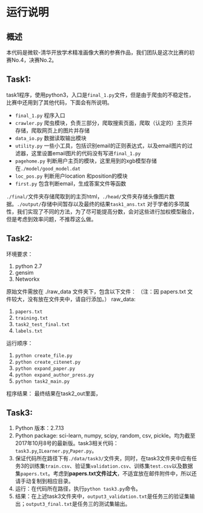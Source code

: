 # 运行说明  
## 概述
本代码是微软-清华开放学术精准画像大赛的参赛作品，我们团队是这次比赛的初赛No.4，决赛No.2。  
## Task1:  
task1程序，使用python3，入口是`final_1.py`文件，但是由于爬虫的不稳定性，比赛中还用到了其他代码，下面会有所说明。  
+ `final_1.py` 程序入口  
+ `crawler.py` 爬虫模块，负责三部分，爬取搜索页面，爬取（认定的）主页并存储，爬取网页上的图片并存储  
+ `data_io.py` 数据读取输出模块  
+ `utility.py` 一些小工具，包括识别email的正则表达式，以及email图片的过滤器，这里设置email图片的代码没有写进`final_1.py`
+ `pagehome.py` 判断用户主页的模块，这里用到的xgb模型存储在`./model/good_model.dat`
+ `loc_pos.py` 判断用户location 和position的模块  
+ `first.py` 包含判断email，生成答案文件等函数  

`./final/`文件夹存储爬取到的主页html，`./head/`文件夹存储头像图片数据。`./output/`存储中间暂存以及最终的结果`task1_ans.txt`
对于学者的多项属性，我们实现了不同的方法，为了尽可能提高分数，会对这些进行加权模型融合，但是考虑到效率问题，不推荐这么做。

## Task2:
环境要求：  
1. python 2.7  
2. gensim  
3. Networkx  

原始文件需放在 ./raw_data 文件夹下，包含以下文件：
（注：因 papers.txt 文件较大，没有放在文件夹中，请自行添加。）
raw_data:  
1. `papers.txt`
2. `training.txt`
3. `task2_test_final.txt`
4. `labels.txt`

运行顺序：  
1. `python create_file.py`
2. `python create_citenet.py`
3. `python expand_paper.py`
4. `python expand_author_press.py`
5. `python task2_main.py`

程序结果：
 最终结果在task2_out里面，

## Task3:  
1. Python 版本：2.7.13
2. Python package: sci-learn, numpy, scipy, random, csv, pickle。均为截至2017年10月8号的最新版。task3相关代码：`task3.py`,`ILearner.py`,`Paper.py`。
3. 保证代码所在路径下有`./data/task3/`文件夹，同时，在task3文件夹中应有任务3的训练集`train.csv`、验证集`validation.csv`、训练集`test.csv`以及数据集`papers.txt`。考虑到**papers.txt文件过大**，不适宜放在邮件附件中，所以还请手动复制到相应目录。
4. 运行：在代码所在路径，执行`python task3.py`命令。
5. 结果：在上述task3文件夹中，`output3_validation.txt`是任务三的验证集输出；`output3_final.txt`是任务三的测试集输出。

